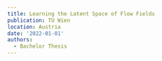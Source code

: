 ```yaml
---
title: Learning the Latent Space of Flow Fields
publication: TU Wien
location: Austria
date: '2022-01-01'
authors:
  - Bachelor Thesis
---
```

